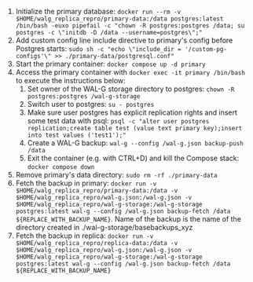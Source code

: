 1. Initialize the primary database: `docker run --rm -v $HOME/walg_replica_repro/primary-data:/data postgres:latest /bin/bash -euxo pipefail -c "chown -R postgres:postgres /data; su postgres -c \"initdb -D /data --username=postgres\";"`
1. Add custom config line include directive to primary's config before Postgres starts: `sudo sh -c "echo \"include_dir = '/custom-pg-configs'\" >> ./primary-data/postgresql.conf"`
1. Start the primary container: `docker compose up -d primary`
1. Access the primary container with `docker exec -it primary /bin/bash` to execute the instructions below:
    1. Set owner of the WAL-G storage directory to postgres: `chown -R postgres:postgres /wal-g-storage`
    1. Switch user to postgres: `su - postgres`
    1. Make sure user postgres has explicit replication rights and insert some test data with psql: `psql -c "alter user postgres replication;create table test (value text primary key);insert into test values ('test1');"`
    1. Create a WAL-G backup: `wal-g --config /wal-g.json backup-push /data`
    1. Exit the container (e.g. with CTRL+D) and kill the Compose stack: `docker compose down`
1. Remove primary's data directory: `sudo rm -rf ./primary-data`
1. Fetch the backup in primary: `docker run -v $HOME/walg_replica_repro/primary-data:/data -v $HOME/walg_replica_repro/wal-g.json:/wal-g.json -v $HOME/walg_replica_repro/wal-g-storage:/wal-g-storage postgres:latest wal-g --config /wal-g.json backup-fetch /data ${REPLACE_WITH_BACKUP_NAME}`. Name of the backup is the name of the directory created in ./wal-g-storage/basebackups_xyz
1. Fetch the backup in replica: `docker run -v $HOME/walg_replica_repro/replica-data:/data -v $HOME/walg_replica_repro/wal-g.json:/wal-g.json -v $HOME/walg_replica_repro/wal-g-storage:/wal-g-storage postgres:latest wal-g --config /wal-g.json backup-fetch /data ${REPLACE_WITH_BACKUP_NAME}`